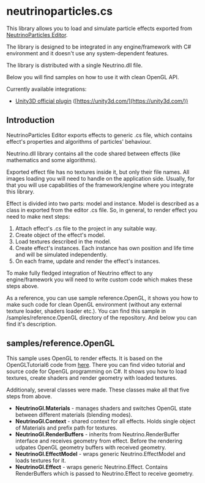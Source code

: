 # neutrinoparticles.cs
This library allows you to load and simulate particle effects exported from [NeutrinoParticles Editor](https://neutrinoparticles.com/).

The library is designed to be integrated in any engine/framework with C# environment and it doesn't use any system-dependent features. 

The library is distributed with a single Neutrino.dll file.

Below you will find samples on how to use it with clean OpenGL API.

Currently available integrations:
* [Unity3D official plugin](/distrib-unity/) ([https://unity3d.com/](https://unity3d.com/))

## Introduction
NeutrinoParticles Editor exports effects to generic .cs file, which contains effect's properties and algorithms of particles' behaviour.

Neutrino.dll library contains all the code shared between effects (like mathematics and some algorithms).

Exported effect file has no textures inside it, but only their file names. All images loading you will need to handle on the application side. Usually, for that you will use capabilities of the framework/engine where you integrate this library.

Effect is divided into two parts: model and instance. Model is described as a class in exported from the editor .cs file. So, in general, to render effect you need to make next steps:

1. Attach effect's .cs file to the project in any suitable way.
2. Create object of the effect's model.
3. Load textures described in the model.
4. Create effect's instances. Each instance has own position and life time and will be simulated independently.
5. On each frame, update and render the effect's instances.

To make fully fledged integration of Neutrino effect to any engine/framework you will need to write custom code which makes these steps above.

As a reference, you can use sample reference.OpenGL, it shows you how to make such code for clean OpenGL environment (without any external texture loader, shaders loader etc.). You can find this sample in /samples/reference.OpenGL directory of the repository. And below you can find it's description.

## samples/reference.OpenGL

This sample uses OpenGL to render effects. It is based on the OpenGLTutorial6 code from [here](https://github.com/giawa/opengl4tutorials). There you can find video tutorial and source code for OpenGL programming on C#. It shows you how to load textures, create shaders and render geometry with loaded textures.

Additionaly, several classes were made. These classes make all that five steps from above.

* **NeutrinoGl.Materials** - manages shaders and switches OpenGL state between different materials (blending modes).
* **NeutrinoGl.Context** - shared context for all effects. Holds single object of Materials and prefix path for textures.
* **NeutrinoGl.RenderBuffers** - inherits from Neutrino.RenderBuffer interface and receives geometry from effect. Before the rendering udpates OpenGL geometry buffers with received geometry.
* **NeutrinoGl.EffectModel** - wraps generic Neutrino.EffectModel and loads textures for it.
* **NeutrinoGl.Effect** - wraps generic Neutrino.Effect. Contains RenderBuffers which is passed to Neutrino.Effect to receive geometry.







